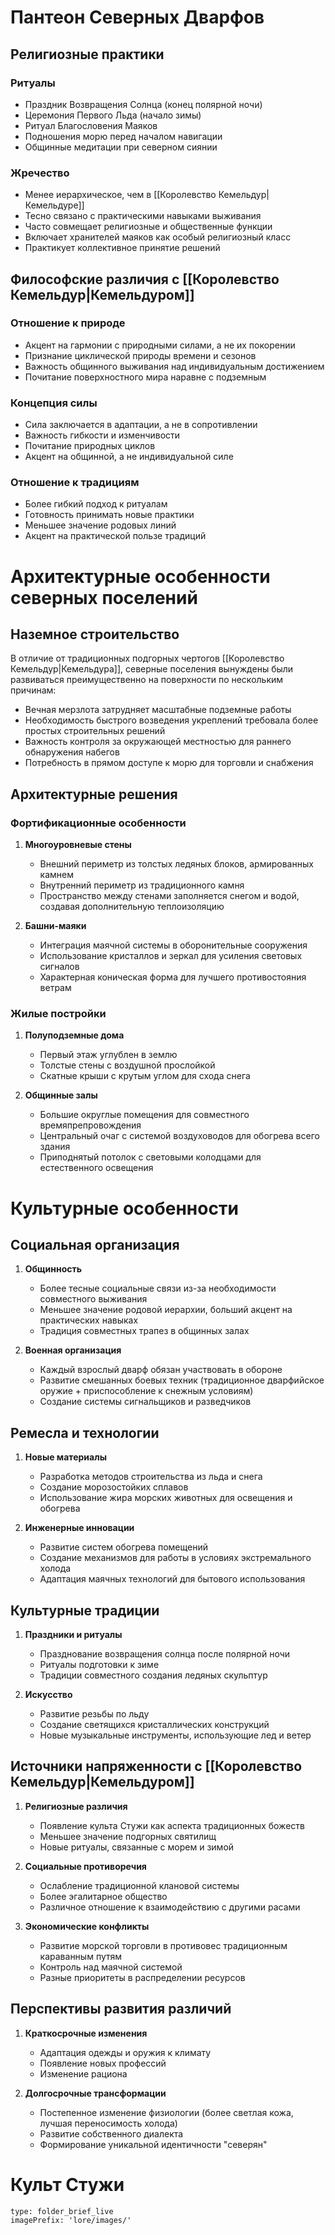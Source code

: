 # Пантеон Северных Дварфов

## Религиозные практики

### Ритуалы
- Праздник Возвращения Солнца (конец полярной ночи)
- Церемония Первого Льда (начало зимы)
- Ритуал Благословения Маяков
- Подношения морю перед началом навигации
- Общинные медитации при северном сиянии

### Жречество
- Менее иерархическое, чем в [[Королевство Кемельдур|Кемельдуре]]
- Тесно связано с практическими навыками выживания
- Часто совмещает религиозные и общественные функции
- Включает хранителей маяков как особый религиозный класс
- Практикует коллективное принятие решений

## Философские различия с [[Королевство Кемельдур|Кемельдуром]]

### Отношение к природе
- Акцент на гармонии с природными силами, а не их покорении
- Признание циклической природы времени и сезонов
- Важность общинного выживания над индивидуальным достижением
- Почитание поверхностного мира наравне с подземным

### Концепция силы
- Сила заключается в адаптации, а не в сопротивлении
- Важность гибкости и изменчивости
- Почитание природных циклов
- Акцент на общинной, а не индивидуальной силе

### Отношение к традициям
- Более гибкий подход к ритуалам
- Готовность принимать новые практики
- Меньшее значение родовых линий
- Акцент на практической пользе традиций

# Архитектурные особенности северных поселений

## Наземное строительство
В отличие от традиционных подгорных чертогов [[Королевство Кемельдур|Кемельдура]], северные поселения вынуждены были развиваться преимущественно на поверхности по нескольким причинам:
- Вечная мерзлота затрудняет масштабные подземные работы
- Необходимость быстрого возведения укреплений требовала более простых строительных решений
- Важность контроля за окружающей местностью для раннего обнаружения набегов
- Потребность в прямом доступе к морю для торговли и снабжения

## Архитектурные решения

### Фортификационные особенности
1. **Многоуровневые стены**
   - Внешний периметр из толстых ледяных блоков, армированных камнем
   - Внутренний периметр из традиционного камня
   - Пространство между стенами заполняется снегом и водой, создавая дополнительную теплоизоляцию
   
2. **Башни-маяки**
   - Интеграция маячной системы в оборонительные сооружения
   - Использование кристаллов и зеркал для усиления световых сигналов
   - Характерная коническая форма для лучшего противостояния ветрам

### Жилые постройки
1. **Полуподземные дома**
   - Первый этаж углублен в землю
   - Толстые стены с воздушной прослойкой
   - Скатные крыши с крутым углом для схода снега
   
2. **Общинные залы**
   - Большие округлые помещения для совместного времяпрепровождения
   - Центральный очаг с системой воздуховодов для обогрева всего здания
   - Приподнятый потолок с световыми колодцами для естественного освещения

# Культурные особенности

## Социальная организация
1. **Общинность**
   - Более тесные социальные связи из-за необходимости совместного выживания
   - Меньшее значение родовой иерархии, больший акцент на практических навыках
   - Традиция совместных трапез в общинных залах

2. **Военная организация**
   - Каждый взрослый дварф обязан участвовать в обороне
   - Развитие смешанных боевых техник (традиционное дварфийское оружие + приспособление к снежным условиям)
   - Создание системы сигнальщиков и разведчиков

## Ремесла и технологии
1. **Новые материалы**
   - Разработка методов строительства из льда и снега
   - Создание морозостойких сплавов
   - Использование жира морских животных для освещения и обогрева

2. **Инженерные инновации**
   - Развитие систем обогрева помещений
   - Создание механизмов для работы в условиях экстремального холода
   - Адаптация маячных технологий для бытового использования

## Культурные традиции
1. **Праздники и ритуалы**
   - Празднование возвращения солнца после полярной ночи
   - Ритуалы подготовки к зиме
   - Традиции совместного создания ледяных скульптур

2. **Искусство**
   - Развитие резьбы по льду
   - Создание светящихся кристаллических конструкций
   - Новые музыкальные инструменты, использующие лед и ветер

## Источники напряженности с [[Королевство Кемельдур|Кемельдуром]]
1. **Религиозные различия**
   - Появление культа Стужи как аспекта традиционных божеств
   - Меньшее значение подгорных святилищ
   - Новые ритуалы, связанные с морем и зимой

2. **Социальные противоречия**
   - Ослабление традиционной клановой системы
   - Более эгалитарное общество
   - Различное отношение к взаимодействию с другими расами

3. **Экономические конфликты**
   - Развитие морской торговли в противовес традиционным караванным путям
   - Контроль над маячной системой
   - Разные приоритеты в распределении ресурсов

## Перспективы развития различий
1. **Краткосрочные изменения**
   - Адаптация одежды и оружия к климату
   - Появление новых профессий
   - Изменение рациона

2. **Долгосрочные трансформации**
   - Постепенное изменение физиологии (более светлая кожа, лучшая переносимость холода)
   - Развитие собственного диалекта
   - Формирование уникальной идентичности "северян"

# Культ Стужи
 
```ccard
type: folder_brief_live
imagePrefix: 'lore/images/'
```
 
